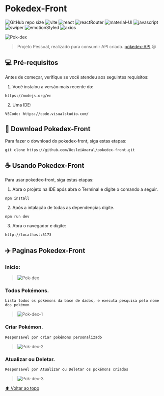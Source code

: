 # Pokedex-Front

![GitHub repo size](https://img.shields.io/github/repo-size/UesleiAmaral/pokedex-front)
![vite](https://img.shields.io/badge/-VITE-red)
![react](https://img.shields.io/badge/-REACT-blueviolet)
![reactRouter](https://img.shields.io/badge/-REACT--ROUTER-violet)
![material-UI](https://img.shields.io/badge/-MATERIAL--UI-blue)
![javascript](https://img.shields.io/badge/-JAVASCRIPT-yellow)
![swiper](https://img.shields.io/badge/-SWIPER-green)
![emotionStyled](https://img.shields.io/badge/-EMOTION--STYLED-grey)
![axios](https://img.shields.io/badge/-AXIOS-white)

<img src="https://i.ibb.co/vQZCw7k/Pok-dex.png" alt="Pok-dex" border="0">

> Projeto Pessoal, realizado para consumir API criada. <a href="https://github.com/UesleiAmaral/pokedex" target="blank_">pokedex-API</a>.😃

## 💻 Pré-requisitos

Antes de começar, verifique se você atendeu aos seguintes requisitos:

1. Você instalou a versão mais recente do:
```
https://nodejs.org/en
```

2. Uma IDE:
```
VSCode: https://code.visualstudio.com/ 
```

## 🚀 Download Pokedex-Front

Para fazer o download do pokedex-front, siga estas etapas:

```
git clone https://github.com/UesleiAmaral/pokedex-front.git
```

## ☕ Usando Pokedex-Front

Para usar pokedex-front, siga estas etapas:

1. Abra o projeto na IDE após abra o Terminal e digite o comando a seguir.
```
npm install
```
2. Após a intalação de todas as dependençias digite.

```
npm run dev
```

3. Abra o navegador e digite:

```
http://localhost:5173
```
## ✈️ Paginas Pokedex-Front

### Inicio:

> <img src="https://i.ibb.co/vQZCw7k/Pok-dex.png" alt="Pok-dex" border="0">

### Todos Pokémons. 
`Lista todos os pokémons da base de dados, e executa pesquisa pelo nome dos pokémon`

> <img src="https://i.ibb.co/0GwJ0Jg/Pok-dex-1.png" alt="Pok-dex-1" border="0">

### Criar Pokémon. 
`Responsavel por criar pokémons personalizado`

> <img src="https://i.ibb.co/GJj5f42/Pok-dex-2.png" alt="Pok-dex-2" border="0">

### Atualizar ou Deletar. 
`Responsavel por Atualizar ou Deletar os pokémons criados`

> <img src="https://i.ibb.co/kyzqsfq/Pok-dex-3.png" alt="Pok-dex-3" border="0">

[⬆ Voltar ao topo](#Pokedex-Front)
